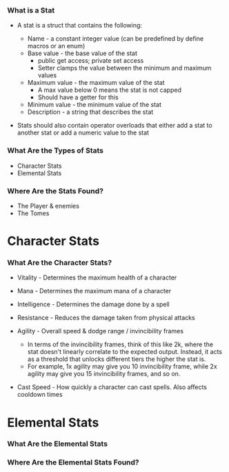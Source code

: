 
### What is a Stat

- A stat is a struct that contains the following:
	- Name - a constant integer value (can be predefined by define macros or an enum)
	- Base value - the base value of the stat
		- public get access; private set access
		- Setter clamps the value between the minimum and maximum values
	- Maximum value - the maximum value of the stat
		- A max value below 0 means the stat is not capped
		- Should have a getter for this
	- Minimum value - the minimum value of the stat
	- Description - a string that describes the stat

- Stats should also contain operator overloads that either add a stat to another stat or add a numeric value to the stat


### What Are the Types of Stats

- Character Stats
- Elemental Stats

### Where Are the Stats Found?

- The Player & enemies
- The Tomes

# Character Stats

### What Are the Character Stats?

- Vitality - Determines the maximum health of a character
- Mana - Determines the maximum mana of a character

- Intelligence - Determines the damage done by a spell
- Resistance - Reduces the damage taken from physical attacks
- Agility - Overall speed & dodge range / invincibility frames
	- In terms of the invincibility frames, think of this like 2k, where the stat doesn't linearly correlate to the expected output. Instead, it acts as a threshold that unlocks different tiers the higher the stat is.
	- For example, 1x agility may give you 10 invincibility frame, while 2x agility may give you 15 invincibility frames, and so on.
- Cast Speed - How quickly a character can cast spells. Also affects cooldown times

# Elemental Stats

### What Are the Elemental Stats

### Where Are the Elemental Stats Found?
